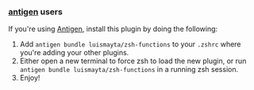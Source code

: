 ### [antigen](https://github.com/zsh-users/antigen) users

If you're using [Antigen](https://github.com/zsh-users/antigen), install this plugin by doing the following:

1.  Add `antigen bundle luismayta/zsh-functions` to your `.zshrc` where you're adding your other plugins.
2.  Either open a new terminal to force zsh to load the new plugin, or run `antigen bundle luismayta/zsh-functions` in a running zsh session.
3.  Enjoy!
